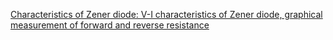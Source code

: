 <a href="http://ebootathon.com/labs/beta/ec/ElectronicsDevicesAndCircuitLab/exp1/">Characteristics of Zener diode: V-I characteristics of Zener diode, graphical measurement of forward and reverse resistance</a>
